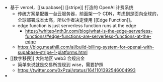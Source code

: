 - 基于 vercel，[[supabase]] [[stripe]] 打造的 OpenAI 计费系统
	- 传统方案是配置一台云服务器，前面架一个 CDN，考虑到是面向全球的，全球部署成本太高，所以作者决定使用 [[Edge Function]]。
	- edge function is just serverless function runs at the edge
		- https://whitep4nth3r.com/blog/what-is-the-edge-serverless-functions/#edge-functions-are-serverless-functions-at-the-edge
	- https://blog.meathill.com/ai/build-billing-system-for-openai-with-supabase-stripe-1-platforms.html
- [[数字移民]] 大陆地区 web3 合规出金
	- 简单来说就是交易所提现到 wise，需要护照
	- https://twitter.com/0xPzai/status/1641101392546004993
-